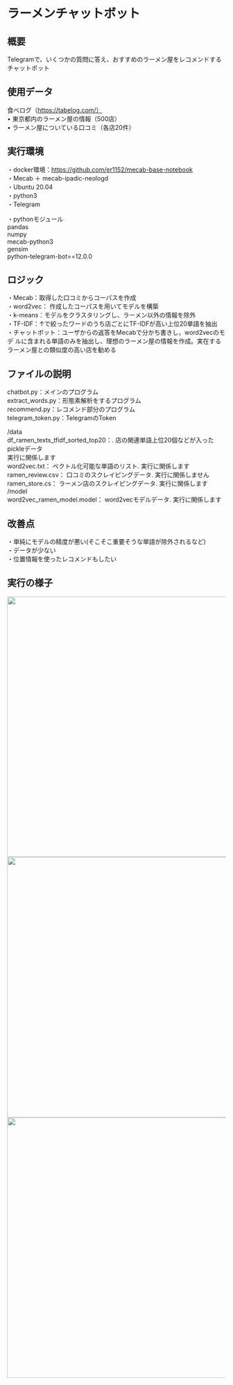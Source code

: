 # ラーメンチャットボット
## 概要
Telegramで、いくつかの質問に答え、おすすめのラーメン屋をレコメンドするチャットボット   
## 使用データ
食べログ（https://tabelog.com/）  
• 東京都内のラーメン屋の情報（500店）  
• ラーメン屋についている口コミ（各店20件）  

## 実行環境　　
・docker環境：https://github.com/er1152/mecab-base-notebook  
・Mecab ＋ mecab-ipadic-neologd   
・Ubuntu 20.04  
・python3  
・Telegram  

・pythonモジュール  
	pandas  
	numpy  
	mecab-python3  
	gensim  
	python-telegram-bot==12.0.0  

## ロジック
・Mecab：取得した口コミからコーパスを作成  
・word2vec： 作成したコーパスを用いてモデルを構築  
・k-means：モデルをクラスタリングし、ラーメン以外の情報を除外  
・TF-IDF：↑で絞ったワードのうち店ごとにTF-IDFが高い上位20単語を抽出  
・チャットボット：ユーザからの返答をMecabで分かち書きし，word2vecのモデ
ルに含まれる単語のみを抽出し、理想のラーメン屋の情報を作成。実在するラーメン屋との類似度の高い店を勧める


## ファイルの説明
chatbot.py：メインのプログラム  
extract_words.py：形態素解析をするプログラム  
recommend.py：レコメンド部分のプログラム  
telegram_token.py：TelegramのToken  

/data  
	df_ramen_texts_tfidf_sorted_top20：.
		店の関連単語上位20個などが入ったpickleデータ  
		実行に関係します  
	word2vec.txt：
		ベクトル化可能な単語のリスト.
		実行に関係します  
	ramen_review.csv：
		口コミのスクレイピングデータ.
		実行に関係しません  
	ramen_store.cs：
		ラーメン店のスクレイピングデータ.
		実行に関係します  
/model  
	word2vec_ramen_model.model：
		word2vecモデルデータ.
		実行に関係します  
		
## 改善点
・単純にモデルの精度が悪い(そこそこ重要そうな単語が除外されるなど)  
・データが少ない  
・位置情報を使ったレコメンドもしたい   

## 実行の様子
<img src="https://user-images.githubusercontent.com/84836565/150677408-0dda53f6-aafb-4332-bdc0-a1785ad0b3c0.jpg" width="600px">
<img src="https://user-images.githubusercontent.com/84836565/150677398-9ffeea03-ae8f-4864-b24b-114c56a24657.jpg" width="600px">
<img src="https://user-images.githubusercontent.com/84836565/150677405-3ecb9ea5-fcd9-4ab6-a2e2-25a453aee140.jpg" width="600px">


